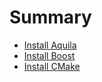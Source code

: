 # Summary

* [Install Aquila](install_aquila.md)
* [Install Boost](install_boost.md)
* [Install CMake](install_cmake.md)